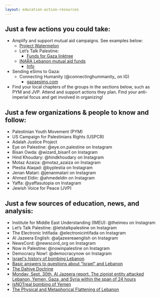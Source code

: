 ```yaml
---
layout: education-action-resources
---
```


## Just a few actions you could take:
- Amplify and support mutual aid campaigns. See examples below:
	- [Project Watermelon](https://www.instagram.com/projectwater.melon?igsh=ZDRvcmw0NGN1b20y)
	- Let’s Talk Palestine:
		- [Funds for Gaza linktree](https://linktr.ee/fundsforgaza?fbclid=PAZXh0bgNhZW0CMTEAAabU721pCNGCF2wnmsR1nDFcmnb-SP8KX_3VbQu8RuvsAOvdobeQLu0SjXU_aem_P6uDnTAZgxHFW8NCPLyZMA)
	- [INARA Lebanon mutual aid funds](inara.org/lebanon)
		- [Info](https://www.instagram.com/p/DAqbLvLOmHo/?igsh=cThtN3k2NjhmZXhy)
- Sending eSims to Gaza:
	- Connecting Humanity (@connectinghummanity_ on IG)
		- [gazaesims.com](https://connecting-humanity.org/)
- Find your local chapters of the groups in the sections below, such as PYM and JVP. Attend and support actions they plan. Find your anti-imperial focus and get involved in organizing!

## Just a few organizations & people to know and follow:
- 	Palestinian Youth Movement (PYM)
- 	US Campaign for Palestinians Rights (USPCR)
- 	Adalah Justice Project
- 	Eye on Palestine: @eye.on.palestine on Instagram
- 	Bisan Owda: @wizard_bisan1 on Instagram
- 	Hind Khoudary: @hindkhoudary on Instagram
- 	Motaz Azaiza: @motaz_azaiza on Instagram
- 	Plestia Alaqad: @byplestia on Instagram
- 	Jenan Matari: @jenanmatari on Instagram
- 	Ahmed Eldin: @ahmedeldin on Instagram
- 	Yaffa:  @yaffasutopia on Instagram
- 	Jewish Voice for Peace (JVP)

## Just a few sources of education, news, and analysis:
- 	Institute for Middle East Understanding (IMEU): @theimeu on Instagram
- 	Let’s Talk Palestine: @letstalkpalestine on Instagram
- 	The Electronic Intifada: @electronicintifada on Instagram
- 	Al Jazeera English: @aljazeereaenglish on Instagram
- 	NewsCord: @newscord_org on Instagram
- 	Now in Palestine: @nowinpalestine on Instagram
- 	Democracy Now!: @democracynow on Instagram
- [Israel's history of bombing Lebanon](https://www.instagram.com/p/DAYhoXuv0NW/?igsh=ZTdmbnRhdno2ZGU0)
- [Basic answers to questions about “Israel” and Lebanon](https://www.instagram.com/reel/DAWtsp_ScGA/?igsh=MWZzYzQ0ZXltMHJ5Yg==)
- [The Dahiye Doctrine](https://www.instagram.com/p/DAenlyHg517/?igsh=MWdubGMzOGVmY2ZrdQ==)
- [Monday, Sept. 30th, Al Jazeera report. The zionist entity attacked Lebanon, Yemen, Gaza, and Syria within the span of 24 hours](https://www.instagram.com/reel/DAi177FNtfe/?igsh=bDhqazhoMG1zMzhw)
- [IsNOTreal bombing of Yemen](https://www.instagram.com/p/DAjdDkxCl_b/?igsh=MThya2c0ZnB3OG90Ng==)
- [The Physical and Metaphorical Flattening of Lebanon](https://www.instagram.com/p/DAodzCmy0ZL/?igsh=MXRjdG0zbTFjZTBraw==)
